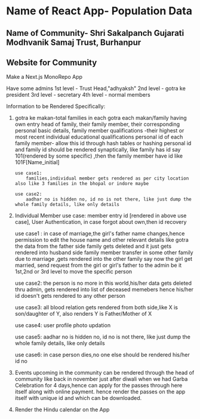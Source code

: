 # Name of React App- Population Data

## Name of Community- Shri Sakalpanch Gujarati Modhvanik Samaj Trust, Burhanpur

## Website for Community

Make a Next.js MonoRepo App

Have some admins
1st level - Trust Head,"adhyaksh"
2nd level - gotra ke president
3rd level - secretary
4th level - normal members

Information to be Rendered Specifically:

1.  gotra ke makan-total families in each gotra
    each makan/family having own entry
    head of family,
    their family member,
    their corresponding personal basic details,
    family member qualifications -their highest or most recent individual educational qualifications
    personal id of each family member- allow this id through hash tables or hashing
    personal id and family id should be rendered synaptically, like family has id say 101(rendered by some specific) ,then the family member have id like 101F[Name_initial]

        use case1:
            families,individual member gets rendered as per city location also like 3 families in the bhopal or indore maybe

        use case2:
            aadhar no is hidden no, id no is not there, like just dump the whole family details, like only details

2.  Individual Member use case:
    member entry id [rendered in above use case],
    User Authentication,
    in case forgot about own,then id recovery

    use case1 :
    in case of marriage,the girl's father name changes,hence permission to edit the house name and other relevant details like gotra
    the data from the father side family gets deleted and it just gets rendered into husband side family
    member transfer in some other family due to marriage ,gets rendered into the other family
    say now the girl get married, send request from the girl or girl's father to the admin be it 1st,2nd or 3rd level to move the specific person

    use case2:
    the person is no more in this world,his/her data gets deleted thru admin, gets rendered into list of deceased memebers
    hence his/her id doesn't gets rendered to any other person

    use case3:
    all blood relation gets rendered from both side,like X is son/daughter of Y, also renders Y is Father/Mother of X

    use case4:
    user profile photo updation

    use case5:
    aadhar no is hidden no, id no is not there, like just dump the whole family details, like only details

    use case6:
    in case person dies,no one else should be rendered his/her id no

3.  Events upcoming in the community can be rendered through the head of community like back in november just after diwali when we had Garba Celebration for 4 days,hence can apply for the passes through here itself along with online payment. hence render the passes on the app itself with unique id and which can be downloaded.

4.  Render the Hindu calendar on the App
